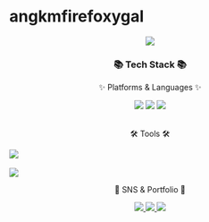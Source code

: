 # angkmfirefoxygal

<div align=center>
	<img src="https://capsule-render.vercel.app/api?type=waving&color=auto&height=200&section=header&text=MoonWon%20Github!&fontSize=90" />	
</div>

<div align=center>
	<h3>📚 Tech Stack 📚</h3>
	<p>✨ Platforms & Languages ✨</p>
</div>

<div align="center">
  <img src="https://img.shields.io/badge/python-3776AB?style=for-the-badge&logo=python&logoColor=white">
  <img src="https://img.shields.io/badge/Java-007396?style=for-the-badge&logo=OpenJDK&logoColor=white"/>
  <img src="https://img.shields.io/badge/C++-00599C?style=for-the-badge&logo=cplusplus&logoColor=white"/>
</div>
<br>

<div align=center>
	<p>🛠 Tools 🛠</p>
</div>

<img src="https://github-readme-stats.vercel.app/api/top-langs/?username=angkmfirefoxygal&layout=compact"><br><br>
<img src="https://github-readme-stats.vercel.app/api?username=angkmfirefoxygal&show_icons=true">

<div align=center>
	<p>🎨 SNS & Portfolio 🎨</p>
</div>
<div align=center>
	<a href="https://velog.io/@angkmfirefoxygal/posts">
		<img src="https://img.shields.io/badge/Blog-FF9800?style=flat&logo=Blogger&logoColor=white" />
	</a>
	<a href="mailto:angkmfirefoxygal@sookmyung.ac.kr">
		<img src="https://img.shields.io/badge/Mail-30B980?style=flat&logo=Gmail&logoColor=white" />
	</a>
	<a href="https://www.notion.so/Portfolio-of-Kim-Moon-Won-ae264b38f8644eeea5c5f9fe8c65dbb6">
		<img src="https://img.shields.io/badge/Notion-000000?style=flat&logo=Notion&logoColor=white" />
	</a>
	<br>
</div>
